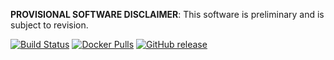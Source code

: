 **PROVISIONAL SOFTWARE DISCLAIMER**: This software is preliminary and is subject to revision.

 [![Build Status][tb]][tt] [![Docker Pulls][db]][dh] [![GitHub release][gb]][gr]

[tb]: https://img.shields.io/travis/USGS-EROS/espa-dockerfiles/topic/espa-evolution.svg?style=flat-square
[tt]: https://travis-ci.org/USGS-EROS/espa-dockerfiles
[db]: https://img.shields.io/docker/automated/usgseros/espa-dockerfiles.svg?style=flat-square
[dh]: https://hub.docker.com/r/usgseros/espa-dockerfiles/tags/
[gb]: https://img.shields.io/github/release/USGS-EROS/espa-dockerfiles.svg?style=flat-square
[gr]: https://github.com/USGS-EROS/espa-dockerfiles/releases
